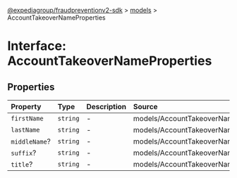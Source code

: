 [@expediagroup/fraudpreventionv2-sdk](../../index.md) > [models](../index.md) > AccountTakeoverNameProperties

# Interface: AccountTakeoverNameProperties

## Properties

| Property | Type | Description | Source |
| :------ | :------ | :------ | :------ |
| `firstName` | `string` | - | models/AccountTakeoverName.ts:65 |
| `lastName` | `string` | - | models/AccountTakeoverName.ts:64 |
| `middleName`? | `string` | - | models/AccountTakeoverName.ts:66 |
| `suffix`? | `string` | - | models/AccountTakeoverName.ts:68 |
| `title`? | `string` | - | models/AccountTakeoverName.ts:67 |
